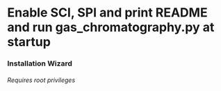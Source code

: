 # Enable SCI, SPI and print README and run gas_chromatography.py at startup
### Installation Wizard
###### Requires root privileges

